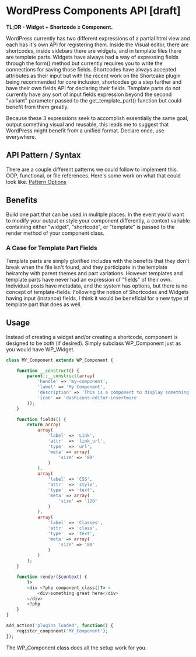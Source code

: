 # WordPress Components API [draft]

__TL;DR - Widget + Shortcode = Component.__

WordPress currently has two different expressions of a partial html view and each has it's own API for registering them. Inside the Visual editor, there are shortcodes, inside sidebars there are widgets, and in template files there are template parts. Widgets have always had a way of expressing fields through the form() method but currently requires you to write the connections for saving those fields. Shortcodes have always accepted attributes as their input but with the recent work on the Shortcake plugin being recommended for core inclusion, shortcodes go a step further and have their own fields API for declaring their fields. Template parts do not currently have any sort of input fields expression beyond the second "variant" parameter passed to the get_template_part() function but could benefit from them greatly.

Because these 3 expressions seek to accomplish essentially the same goal, output something visual and reusable, this leads me to suggest that WordPress might benefit from a unified format. Declare once, use everywhere.

## API Pattern / Syntax
There are a couple different patterns we could follow to implement this. OOP, functional, or file references. Here's some work on what that could look like. [Pattern Options](docs/syntax.md)

## Benefits
Build one part that can be used in mulitple places. In the event you'd want to modify your output or style your component differently, a context variable containing either "widget", "shortcode", or "template" is passed to the render method of your component class.

### A Case for Template Part Fields
Template parts are simply glorified includes with the benefits that they don't break when the file isn't found, and they participate in the template heirarchy with parent themes and part variations. However templates and template parts have never had an expression of "fields" of their own. Individual posts have metadata, and the system has options, but there is no concept of template-fields. Following the notion of Shortcodes and Widgets having input (instance) fields, I think it would be beneficial for a new type of template part that does as well.

## Usage
Instead of creating a widget and/or creating a shortcode, component is designed to be both (if desired). Simply subclass WP_Component just as you would have WP_Widget.
```php
class MY_Component extends WP_Component {

    function __construct() {
        parent::__construct(array(
            'handle' => 'my-component',
            'label' => 'My Component',
            'description' => 'This is a component to display something I like.',
            'icon' => 'dashicons-editor-insertmore'
        ));
    }

    function fields() {
        return array(
            array(
                'label' => 'Link',
                'attr'  => 'link_url',
                'type'  => 'url',
                'meta' => array(
                    'size' => '80'
                )
            ),
            array(
                'label' => 'CSS',
                'attr'  => 'style',
                'type'  => 'text',
                'meta' => array(
                    'size' => '120'
                )
            ),
            array(
                'label' => 'Classes',
                'attr'  => 'class',
                'type'  => 'text',
                'meta' => array(
                    'size' => '80'
                )
            )
        );
    }

    function render($context) {
        ?>
        <div <?php component_class()?> >
            <div>something great here</div>
        </div>
        <?php
    }
}

add_action('plugins_loaded', function() {
    register_component('MY_Component');
});
```
The WP_Component class does all the setup work for you.
